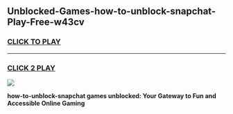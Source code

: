 
## Unblocked-Games-how-to-unblock-snapchat-Play-Free-w43cv
<h3>
<a href="https://premium76.site?title=how-to-unblock-snapchat&ref=21A">CLICK TO PLAY</a></h3>
<hr>

<h3>
<a href="https://premium76.site?title=how-to-unblock-snapchat&ref=21A">CLICK 2 PLAY</a>
  
</h3>

<a href="https://premium76.site?title=how-to-unblock-snapchat&ref=21A"><img src="https://clearcache.store/games.png"></a>


**how-to-unblock-snapchat games unblocked: Your Gateway to Fun and Accessible Online Gaming**
